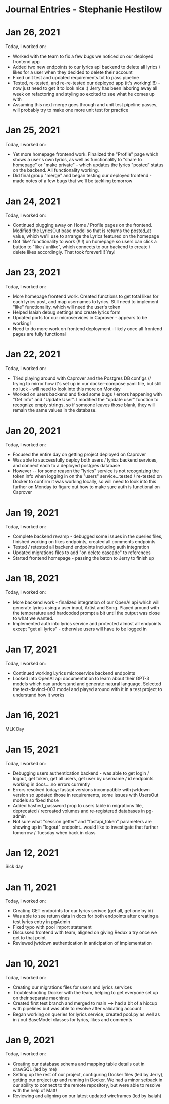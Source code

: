 # Journal Entries - Stephanie Hestilow

# Jan 26, 2021
Today, I worked on:
* Worked with the team to fix a few bugs we noticed on our deployed frontend app
* Added two new endpoints to our lyrics api backend to delete all lyrics / likes for a user when they decided to delete their account
* Fixed unit test and updated requirements.txt to pass pipeline
* Tested, re-tested, and re-re-tested our deployed app (it's working!!!!) - now just need to get it to look nice :)  Jerry has been laboring away all week on refactoring and styling so excited to see what he comes up with
* Assuming this next merge goes through and unit test pipeline passes, will probably try to make one more unit test for practice


# Jan 25, 2021
Today, I worked on:
* Yet more homepage frontend work. Finalized the "Profile" page which shows a user's own lyrics, as well as functionality to "share to homepage" or "make private" - which updates the lyrics "posted" status on the backend.  All functionality working.
* Did final group "merge" and began testing our deployed frontend - made notes of a few bugs that we'll be tackling tomorrow


# Jan 24, 2021
Today, I worked on:
* Continued plugging away on Home / Profile pages on the frontend. Modified the LyricsOut base model so that is returns the posted_at value, which we'll use to arrange the Lyrics featured on the homepage
* Got 'like' functionality to work (!!!!) on homepage so users can click a button to "like / unlike", which connects to our backend to create / delete likes accordingly.  That took forever!!!! Yay!


# Jan 23, 2021
Today, I worked on:
* More homepage frontend work.  Created functions to get total likes for each lyrics post, and map usernames to lyrics. Still need to implement "like" functionality, which will need the user's token
* Helped Isaiah debug settings and create lyrics form
* Updated ports for our microservices in Caprover - appears to be working!
* Need to do more work on frontend deployment - likely once all frontend pages are fully functional


# Jan 22, 2021
Today, I worked on:
* Tried playing around with Caprover and the Postgres DB configs // trying to mirror how it's set up in our docker-compose yaml file, but still no luck - will need to look into this more on Monday
* Worked on users backend and fixed some bugs / errors happening with "Get Info" and "Update User".  I modified the "update user" function to recognize empty strings, so if someone leaves those blank, they will remain the same values in the database.


# Jan 20, 2021
Today, I worked on:
* Focused the entire day on getting project deployed on Caprover
* Was able to successfully deploy both users / lyrics backend services, and connect each to a deployed postgres database
* However -- for some reason the "lyrics" service is not recognizing the token info when logging in on the "users" service...tested / re-tested on Docker to confirm it was working locally, so will need to look into this further on Monday to figure out how to make sure auth is functional on Caprover


# Jan 19, 2021
Today, I worked on:
* Complete backend revamp - debugged some issues in the queries files, finished working on likes endpoints, created all comments endpoints
* Tested / retested all backend endpoints including auth integration
* Updated migrations files to add "on delete cascade" to references
* Started frontend homepage - passing the baton to Jerry to finish up


# Jan 18, 2021
Today, I worked on:
* More backend work - finalized integration of our OpenAI api which will generate lyrics using a user input, Artist and Song.  Played around with the temperature and hardcoded prompt a bit until the output was close to what we wanted.
* Implemented auth into lyrics service and protected almost all endpoints except "get all lyrics" - otherwise users will have to be logged in


# Jan 17, 2021
Today, I worked on:
* Continued working Lyrics microservice backend endpoints
* Looked into OpenAI api documentation to learn about their GPT-3 models which can understand and generate natural language.  Selected the text-davinci-003 model and played around with it in a test project to understand how it works


# Jan 16, 2021
MLK Day


# Jan 15, 2021
Today, I worked on:
* Debugging users authentication backend - was able to get login / logout, get token, get all users, get user by username / id endpoints working in docs....no errors currently
* Errors resolved today: fastapi versions incompatible with jwtdown version so updated those in requirements, some issues with UsersOut models so fixed those
* Added hashed_password prop to users table in migrations file, deprecated / recreated volumes and re-registered databases in pg-admin
* Not sure what "session getter" and "fastapi_token" parameters are showing up in "logout" endpoint...would like to investigate that further tomorrow / Tuesday when back in class


# Jan 12, 2021
Sick day


# Jan 11, 2021
Today, I worked on:
* Creating GET endpoints for our lyrics serivce (get all, get one by id)
* Was able to see return data in docs for both endpoints after creating a test lyrics entry in pgAdmin
* Fixed typo with pool import statement
* Discussed frontend with team, aligned on giving Redux a try once we get to that point
* Reviewed jwtdown authentication in anticipation of implementation


# Jan 10, 2021
Today, I worked on:
* Creating our migrations files for users and lyrics services
* Troubleshooting Docker with the team, helping to get everyone set up on their separate machines
* Created first test branch and merged to main --> had a bit of a hiccup with pipelines but was able to resolve after validating account
* Began working on queries for lyrics service, created pool.py as well as in / out BaseModel classes for lyrics, likes and comments


# Jan 9, 2021
Today, I worked on:
* Creating our database schema and mapping table details out in drawSQL (led by me)
* Setting up the rest of our project, configuring Docker files (led by Jerry), getting our project up and running in Docker. We had a minor setback in our ability to connect to the remote repository, but were able to resolve with the help of Matt!
* Reviewing and aligning on our latest updated wireframes (led by Isaiah)
